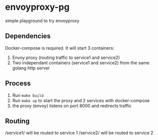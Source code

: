 # envoyproxy-pg
simple playground to try envoyproxy

## Dependencies
Docker-compose is required.
It will start 3 containers:
1. Envoy proxy (routing traffic to service1 and service2)
2. Two independant containers (service1 and service2) from the same golang http server

## Process

1. Run `make build`
2. Run `make up` to start the proxy and 2 services with docker-compose
3. the proxy (envoy) listens on port 8000 and redirects traffic

## Routing

/service1/<something> will be routed to service 1
/service2/<something> will be routed to service 2
